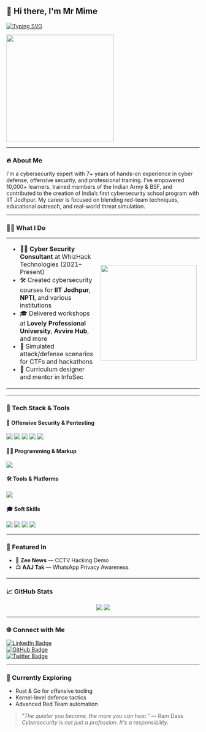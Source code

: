 ## 👋 Hi there, I'm Mr Mime

[![Typing SVG](https://readme-typing-svg.demolab.com?font=Fira+Code&duration=3000&pause=1000&color=2CF700&random=true&width=435&lines=Red+Team+Professional;SOC+Analyst;Cybersecurity+Expert;Security+Trainer;Advocate+for+Cyber+Awareness)](https://git.io/typing-svg)

<img src="https://media.giphy.com/media/3oEjHWpiVIOGXT5l9m/giphy.gif" width="280"/>

---

### 🔥 About Me

I'm a cybersecurity expert with 7+ years of hands-on experience in cyber defense, offensive security, and professional training. I’ve empowered 10,000+ learners, trained members of the Indian Army & BSF, and contributed to the creation of India’s first cybersecurity school program with IIT Jodhpur. My career is focused on blending red-team techniques, educational outreach, and real-world threat simulation.

---

### 👨‍🏫 What I Do

<table>
<tr>
<td width="60%">
  
- 👨‍💻 **Cyber Security Consultant** at WhizHack Technologies (2021–Present)  
- 🛠️ Created cybersecurity courses for **IIT Jodhpur**, **NPTI**, and various institutions  
- 🎓 Delivered workshops at **Lovely Professional University**, **Avvire Hub**, and more  
- 🔬 Simulated attack/defense scenarios for CTFs and hackathons  
- 🧠 Curriculum designer and mentor in InfoSec  
  
</td>
<td align="center">
  
<img src="https://media4.giphy.com/media/v1.Y2lkPTc5MGI3NjExNGMxcHMxeDZodXM2aGkxZ2syem0ybDQ3anloNnhkNzhuNWRiNzNiciZlcD12MV9pbnRlcm5hbF9naWZfYnlfaWQmY3Q9Zw/6ib6KPmkeAjDTxMxij/giphy.gif" width="250"/>
  
</td>
</tr>
</table>

---

### 🧰 Tech Stack & Tools

#### 🧪 Offensive Security & Pentesting
<p>
  <img src="https://skillicons.dev/icons?i=linux,kali" />
  <img src="https://img.shields.io/badge/Burp%20Suite-orange?style=for-the-badge&logo=burpsuite&logoColor=white" />
  <img src="https://img.shields.io/badge/Metasploit-4E4E4E?style=for-the-badge&logo=metasploit&logoColor=white" />
  <img src="https://img.shields.io/badge/Nmap-005A9C?style=for-the-badge&logo=nmap&logoColor=white" />
  <img src="https://img.shields.io/badge/Acunetix-DD0031?style=for-the-badge&logo=acunetix&logoColor=white" />
</p>

#### 👨‍💻 Programming & Markup
<p>
  <img src="https://skillicons.dev/icons?i=python,html" />
</p>

#### 🛠️ Tools & Platforms
<p>
  <img src="https://skillicons.dev/icons?i=github,vscode,photoshop" />
</p>

#### 🎓 Soft Skills
<p>
  <img src="https://img.shields.io/badge/Reliable-blue?style=flat-square" />
  <img src="https://img.shields.io/badge/Organized-green?style=flat-square" />
  <img src="https://img.shields.io/badge/Fast%20Learner-orange?style=flat-square" />
  <img src="https://img.shields.io/badge/Motivated-purple?style=flat-square" />
</p>

---

### 📰 Featured In

- 📰 **Zee News** — CCTV Hacking Demo  
- 📺 **AAJ Tak** — WhatsApp Privacy Awareness  

---

### 📈 GitHub Stats

<p align="center">
  <img src="https://github-readme-stats.vercel.app/api?username=MimeChoudhary&theme=tokyonight&show_icons=true" />
  <img src="https://github-readme-streak-stats.herokuapp.com/?user=MimeChoudhary&theme=tokyonight" />
</p>

---

### 🌐 Connect with Me

[![LinkedIn Badge](https://img.shields.io/badge/-Mr%20Mime-blue?style=flat-square&logo=Linkedin&logoColor=white&link=https://www.linkedin.com/in/anubbhav)](https://www.linkedin.com/in/anubbhav)  
[![GitHub Badge](https://img.shields.io/badge/-GitHub-000?style=flat-square&logo=Github&logoColor=white&link=https://github.com/CyberSecurityUP)](https://github.com/MimeChoudhary)  
[![Twitter Badge](https://img.shields.io/badge/-@reconoob-1DA1F2?style=flat-square&logo=Twitter&logoColor=white&link=https://twitter.com/reconoob)](https://x.com/reconoob)

---

### 🚀 Currently Exploring

- Rust & Go for offensive tooling  
- Kernel-level defense tactics  
- Advanced Red Team automation  

> _"The quieter you become, the more you can hear."_ — Ram Dass  
> _Cybersecurity is not just a profession. It's a responsibility._

